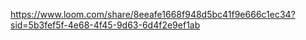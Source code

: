 https://www.loom.com/share/8eeafe1668f948d5bc41f9e666c1ec34?sid=5b3fef5f-4e68-4f45-9d63-6d4f2e9ef1ab 

